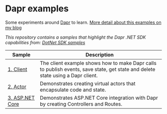 # Dapr examples 
Some experiments around [Dapr](https://dapr.io/) to learn.
[More detail about this examples on my blog](https://elguerre.com/category/dapr/)

*This repository contains a samples that highlight the Dapr .NET SDK capabilities from: [DotNet SDK samples](https://github.com/dapr/dotnet-sdk/tree/master/examples)*

| Sample                           | Description                                                                                                                                                                                    |
|----------------------------------|------------------------------------------------------------------------------------------------------------------------------------------------------------------------------------------------|
| [1. Client](./Client) | The client example shows how to make Dapr calls to publish events, save state, get state and delete state using a Dapr client.                                                   
| [2. Actor](./Actor)              | Demonstrates creating virtual actors that encapsulate code and state.                                                                                                  |
| [3. ASP.NET Core](./AspNetCore)  | Demonstrates ASP.NET Core integration with Dapr by creating Controllers and Routes.                                                    

